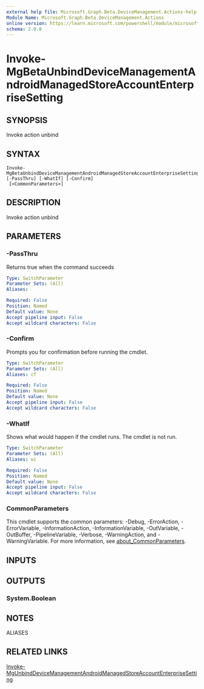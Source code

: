 ```yaml
---
external help file: Microsoft.Graph.Beta.DeviceManagement.Actions-help.xml
Module Name: Microsoft.Graph.Beta.DeviceManagement.Actions
online version: https://learn.microsoft.com/powershell/module/microsoft.graph.beta.devicemanagement.actions/invoke-mgbetaunbinddevicemanagementandroidmanagedstoreaccountenterprisesetting
schema: 2.0.0
---
```


# Invoke-MgBetaUnbindDeviceManagementAndroidManagedStoreAccountEnterpriseSetting

## SYNOPSIS
Invoke action unbind

## SYNTAX

```
Invoke-MgBetaUnbindDeviceManagementAndroidManagedStoreAccountEnterpriseSetting [-PassThru] [-WhatIf] [-Confirm]
 [<CommonParameters>]
```

## DESCRIPTION
Invoke action unbind

## PARAMETERS

### -PassThru
Returns true when the command succeeds

```yaml
Type: SwitchParameter
Parameter Sets: (All)
Aliases:

Required: False
Position: Named
Default value: None
Accept pipeline input: False
Accept wildcard characters: False
```

### -Confirm
Prompts you for confirmation before running the cmdlet.

```yaml
Type: SwitchParameter
Parameter Sets: (All)
Aliases: cf

Required: False
Position: Named
Default value: None
Accept pipeline input: False
Accept wildcard characters: False
```

### -WhatIf
Shows what would happen if the cmdlet runs.
The cmdlet is not run.

```yaml
Type: SwitchParameter
Parameter Sets: (All)
Aliases: wi

Required: False
Position: Named
Default value: None
Accept pipeline input: False
Accept wildcard characters: False
```

### CommonParameters
This cmdlet supports the common parameters: -Debug, -ErrorAction, -ErrorVariable, -InformationAction, -InformationVariable, -OutVariable, -OutBuffer, -PipelineVariable, -Verbose, -WarningAction, and -WarningVariable. For more information, see [about_CommonParameters](http://go.microsoft.com/fwlink/?LinkID=113216).

## INPUTS

## OUTPUTS

### System.Boolean
## NOTES

ALIASES

## RELATED LINKS
[Invoke-MgUnbindDeviceManagementAndroidManagedStoreAccountEnterpriseSetting](/powershell/module/Microsoft.Graph.DeviceManagement.Actions/Invoke-MgUnbindDeviceManagementAndroidManagedStoreAccountEnterpriseSetting?view=graph-powershell-v1.0)

